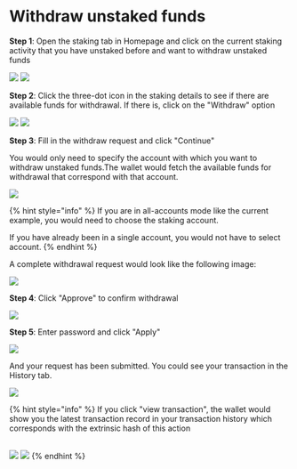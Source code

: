 # Withdraw unstaked funds

**Step 1**: Open the staking tab in Homepage and click on the current staking activity that you have unstaked before and want to withdraw unstaked funds

![](<../../.gitbook/assets/image (264).png>) ![](<../../.gitbook/assets/image (266).png>)



**Step 2**: Click the three-dot icon in the staking details to see if there are available funds for withdrawal. If there is, click on the "Withdraw" option

![](<../../.gitbook/assets/image (240).png>) ![](<../../.gitbook/assets/image (1).png>)

**Step 3**: Fill in the withdraw request and click "Continue"

You would only need to specify the account with which you want to withdraw unstaked funds.The wallet would fetch the available funds for withdrawal that correspond with that account.&#x20;

![](<../../.gitbook/assets/image (2).png>)

{% hint style="info" %}
If you are in all-accounts mode like the current example, you would need to choose the staking account.&#x20;

If you have already been in a single account, you would not have to select account.
{% endhint %}

A complete withdrawal request would look like the following image:

![](<../../.gitbook/assets/image (6).png>)

**Step 4**: Click "Approve" to confirm withdrawal

![](<../../.gitbook/assets/image (3).png>)

**Step 5**: Enter password and click "Apply"

![](<../../.gitbook/assets/image (18).png>)

And your request has been submitted. You could see your transaction in the History tab.

![](<../../.gitbook/assets/image (13).png>)

{% hint style="info" %}
If you click "view transaction", the wallet would show you the latest transaction record in your transaction history which corresponds with the extrinsic hash of this action

\
![](<../../.gitbook/assets/image (14).png>) ![](<../../.gitbook/assets/image (17).png>)
{% endhint %}





